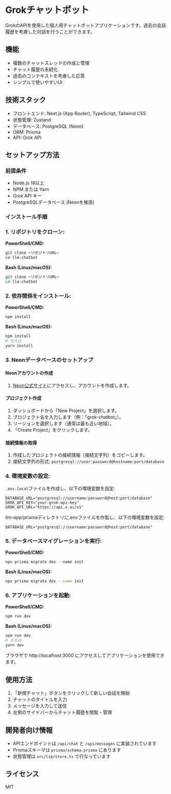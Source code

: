 # Grokチャットボット

GrokのAPIを使用した個人用チャットボットアプリケーションです。過去の会話履歴を考慮した対話を行うことができます。

## 機能

- 複数のチャットスレッドの作成と管理
- チャット履歴の永続化
- 過去のコンテキストを考慮した応答
- シンプルで使いやすいUI

## 技術スタック

- フロントエンド: Next.js (App Router), TypeScript, Tailwind CSS
- 状態管理: Zustand
- データベース: PostgreSQL (Neon)
- ORM: Prisma
- API: Grok API

## セットアップ方法

### 前提条件

- Node.js 18以上
- NPM または Yarn
- Grok API キー
- PostgreSQLデータベース (Neonを推奨)

### インストール手順

### 1. リポジトリをクローン:

**PowerShell/CMD:**
```powershell
git clone <リポジトリURL>
cd llm-chatbot
```

**Bash (Linux/macOS):**
```bash
git clone <リポジトリURL>
cd llm-chatbot
```

### 2. 依存関係をインストール:

**PowerShell/CMD:**
```powershell
npm install
```

**Bash (Linux/macOS):**
```bash
npm install
# または
yarn install
```

### 3. Neonデータベースのセットアップ

#### Neonアカウントの作成
1. [Neon公式サイト](https://neon.tech)にアクセスし、アカウントを作成します。

#### プロジェクト作成
1. ダッシュボードから「New Project」を選択します。
2. プロジェクト名を入力します（例：「grok-chatbot」）。
3. リージョンを選択します（通常は最も近い地域）。
4. 「Create Project」をクリックします。

#### 接続情報の取得
1. 作成したプロジェクトの接続情報（接続文字列）をコピーします。
2. 接続文字列の形式: `postgresql://user:password@hostname:port/database`

### 4. 環境変数の設定:

`.env.local`ファイルを作成し、以下の環境変数を設定:

```
DATABASE_URL="postgresql://username:password@host:port/database"
GROK_API_KEY="your-grok-api-key"
GROK_API_URL="https://api.x.ai/v1"
```
llm-app/prismaディレクトリに.envファイルを作製し、以下の環境変数を設定:

```
DATABASE_URL="postgresql://username:password@host:port/database" 
```


### 5. データベースマイグレーションを実行:

**PowerShell/CMD:**
```powershell
npx prisma migrate dev --name init
```

**Bash (Linux/macOS):**
```bash
npx prisma migrate dev --name init
```

### 6. アプリケーションを起動:

**PowerShell/CMD:**
```powershell
npm run dev
```

**Bash (Linux/macOS):**
```bash
npm run dev
# または
yarn dev
```

ブラウザで http://localhost:3000 にアクセスしてアプリケーションを使用できます。 
## 使用方法

1. 「新規チャット」ボタンをクリックして新しい会話を開始
2. チャットのタイトルを入力
3. メッセージを入力して送信
4. 左側のサイドバーからチャット履歴を閲覧・管理

## 開発者向け情報

- APIエンドポイントは `/api/chat` と `/api/messages` に実装されています
- Prismaスキーマは `prisma/schema.prisma` にあります
- 状態管理は `src/lib/store.ts` で行なっています

## ライセンス

MIT
